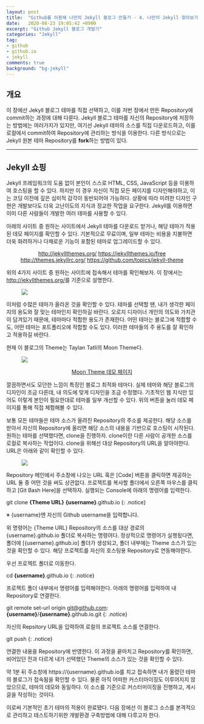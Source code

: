 ```yaml
---
layout: post
title:  "Github를 이용해 나만의 Jekyll 블로그 만들기 - 4. 나만의 Jekyll 찾아보기"
date:   2020-08-23 19:05:42 +0900
excerpt: "Github Jekyll 블로그 개발기"
categories: "Jekyll"
tag:
- github
- github.io
- jekyll
comments: true
background: "bg-jekyll"
---
```


## 개요

이 장에선 Jekyll 블로그 테마를 직접 선택하고, 이를 저번 장에서 만든 Repository에 commit하는 과정에 대해 다룬다. Jekyll 블로그 테마를 자신의 Repository에 저장하는 방법에는 여러가지가 있지만, 여기선 Jekyll 테마의 소스를 직접 다운로드하고, 이를 로컬에서 commit하여 Repository에 관리하는 방식을 이용한다. 다른 방식으로는 Jekyll 원본 테마 Repository를 **fork**하는 방법이 있다.

---
## Jekyll 쇼핑

Jekyll 프레임워크의 도움 없이 본인이 스스로 HTML, CSS, JavaScript 등을 이용하여 호스팅을 할 수 있다. 하지만 이 경우 자신이 직접 모든 페이지를 디자인해야하고, 이는 코딩 이전에 깊은 심미적 감각이 동반되어야 가능하다. 상황에 따라 미려한 디자인 구현은 개발보다도 더욱 고난이도의 지식과 정교한 작업을 요구한다. Jekyll를 이용하면 이미 다른 사람들이 개발한 여러 테마를 사용할 수 있다.

아래의 사이트 중 원하는 사이트에서 Jekyll 테마를 다운로드 받거나, 해당 테마가 적용된 데모 페이지를 확인할 수 있다. 기본적으로 무료이며, 일부 테마는 비용을 지불하면 더욱 화려하거나 다채로운 기능이 포함된 테마로 업그레이드할 수 있다.

<center>
	<a href="http://jekyllthemes.org/" class="btn btn-info" target="_blank">http://jekyllthemes.org/</a>
	<a href="https://jekyllthemes.io/free" class="btn btn-info" target="_blank">https://jekyllthemes.io/free</a>
	<a href="http://themes.jekyllrc.org/" class="btn btn-info" target="_blank">http://themes.jekyllrc.org/</a>
	<a href="https://github.com/topics/jekyll-theme" class="btn btn-info" target="_blank">https://github.com/topics/jekyll-theme</a>
</center>

위의 4가지 사이트 중 원하는 사이트에 접속해서 테마를 확인해보자. 이 장에서는 <a href="http://jekyllthemes.org/" target="_blank">http://jekyllthemes.org/</a>를 기준으로 설명한다.

<figure>
	<a href="https://user-images.githubusercontent.com/50317129/90974202-ec778400-e563-11ea-83c6-b3456a678e27.png">
		<img src="https://user-images.githubusercontent.com/50317129/90974202-ec778400-e563-11ea-83c6-b3456a678e27.png" class="w6" />
	</a>
</figure>

이처럼 수많은 테마가 올라온 것을 확인할 수 있다. 테마를 선택할 땐, 내가 생각한 페이지의 용도와 잘 맞는 테마인지 확인하길 바란다. 오로지 디자이너 개인의 의도와 가치관이 담겨있기 때문에, 테마마다 적합한 용도가 존재한다. 어떤 테마는 블로그에 적합할 수도, 어떤 테마는 포트폴리오에 적합할 수도 있다. 이러한 테마들의 주 용도를 잘 확인하고 적용하길 바란다.

현재 이 블로그의 Theme는 Taylan Tatli의 Moon Theme다.

<figure>
	<a href="https://user-images.githubusercontent.com/50317129/90974222-0f099d00-e564-11ea-8a87-beabec297376.png">
		<img src="https://user-images.githubusercontent.com/50317129/90974222-0f099d00-e564-11ea-8a87-beabec297376.png" class="w6" />
	</a>
</figure>

<center>
	<a href="http://taylantatli.github.io/Moon/" class="btn btn-primary" target="_blank">Moon Theme 데모 페이지</a>
</center>

깔끔하면서도 모던한 느낌이 특징인 블로그 최적화 테마다. 실제 테마와 해당 블로그의 디자인이 조금 다른데, 내 의도에 맞게 디자인을 조금 수정했다. 기초적인 웹 지식만 있어도 이렇게 본인이 필요한대로 테마를 일부 개선할 수 있다. 위의 버튼을 눌러 데모 페이지를 통해 직접 체험해볼 수 있다.

보통 모든 테마들은 테마 소스가 올려진 Repository의 주소를 제공한다. 해당 소스를 받아서 자신의 Repository에 올리면 해당 소스의 내용을 기반으로 호스팅이 시작된다. 원하는 테마를 선택했다면, clone을 진행하자. clone이란 다른 사람이 공개한 소스를 로컬로 복사하는 작업이다. clone을 위해선 대상 Repository의 URL을 알아야한다. URL은 아래와 같이 확인할 수 있다.

<figure>
	<a href="https://user-images.githubusercontent.com/50317129/90974184-b4704100-e563-11ea-8463-54495387cd70.png">
		<img src="https://user-images.githubusercontent.com/50317129/90974184-b4704100-e563-11ea-8463-54495387cd70.png" class="w6" />
	</a>
</figure>

Repository 메인에서 주소창에 나오는 URL 혹은 [Code] 버튼을 클릭하면 제공하는 URL 둘 중 어떤 것을 써도 상관없다. 프로젝트를 복사할 폴더에서 오른쪽 마우스를 클릭하고 [Git Bash Here]을 선택하자. 실행되는 Console에 아래의 명령어를 입력한다.

git clone **{Theme URL}** **{username}**.github.io
{: .notice}

<span class="color-red">※ {username}엔 자신의 Github username을 입력합니다.</span>

위 명령어는 {Theme URL} Repository의 소스를 대상 경로의 {username}.github.io 폴더로 복사하는 명령어다. 정상적으로 명령어가 실행됬다면, 폴더에 [{username}.github.io] 폴더가 생성되고, 폴더 내부에는 Theme 소스가 있는 것을 확인할 수 있다. 해당 프로젝트를 자신의 호스팅용 Repository로 연동해야한다.

우선 프로젝트 폴더로 이동한다.

cd **{username}**.github.io
{: .notice}

프로젝트 폴더 내부에서 명령어를 입력해야한다. 아래의 명령어를 입력하여 내 Repository로 연결한다.

git remote set-url origin git@github.com:**{username}**/**{username}**.github.io.git
{: .notice}

자신의 Repsitory URL을 입력하여 로컬의 프로젝트 소스를 연결한다.

git push
{: .notice}

연결한 내용을 Repository에 반영한다. 이 과정을 끝마치고 Repository를 확인하면, 비어있던 전과 다르게 내가 선택했던 Theme의 소스가 있는 것을 확인할 수 있다.

약 1분 뒤 주소창에 https://{username}.github.io를 치고 접속하면 내가 올렸던 테마의 블로그가 접속됨을 확인할 수 있다. 물론 아직 어떠한 커스터마이징도 이루어지지 않았으므로, 테마의 데모와 동일하다. 이 소스를 기준으로 커스터미이징을 진행하고, 게시글을 작성하는 것이다.

이로써 기본적인 초기 테마의 적용이 완료됐다. 다음 장에선 이 블로그 소스를 본격적으로 관리하고 테스트하기위한 개발환경 구축방법에 대해 다루고자 한다.